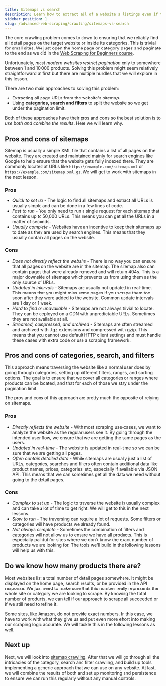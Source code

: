 ```yaml
---
title: Sitemaps vs search
description: Learn how to extract all of a website's listings even if they limit the number of results pages. 
sidebar_position: 1
slug: /advanced-web-scraping/crawling/sitemaps-vs-search
---
```


The core crawling problem comes to down to ensuring that we reliably find all detail pages on the target website or inside its categories. This is trivial for small sites. We just open the home page or category pages and paginate to the end as we did in the [Web Scraping for Beginners course](/academy/web-scraping-for-beginners).

Unfortunately, _most modern websites restrict pagination_ only to somewhere between 1 and 10,000 products. Solving this problem might seem relatively straightforward at first but there are multiple hurdles that we will explore in this lesson.

There are two main approaches to solving this problem:

- Extracting all page URLs from the website's _sitemap_.
- Using **categories, search and filters** to split the website so we get under the pagination limit.

Both of these approaches have their pros and cons so the best solution is to _use both and combine the results_. Here we will learn why.

## Pros and cons of sitemaps

Sitemap is usually a simple XML file that contains a list of all pages on the website. They are created and maintained mainly for search engines like Google to help ensure that the website gets fully indexed there. They are commonly located at URLs like `https://example.com/sitemap.xml` or `https://example.com/sitemap.xml.gz`. We will get to work with sitemaps in the next lesson.

### Pros

- _Quick to set up_ - The logic to find all sitemaps and extract all URLs is usually simple and can be done in a few lines of code.
- _Fast to run_ - You only need to run a single request for each sitemap that contains up to 50,000 URLs. This means you can get all the URLs in a matter of seconds.
- _Usually complete_ - Websites have an incentive to keep their sitemaps up to date as they are used by search engines. This means that they usually contain all pages on the website.

### Cons

- _Does not directly reflect the website_ - There is no way you can ensure that all pages on the website are in the sitemap. The sitemap also can contain pages that were already removed and will return 404s. This is a major downside of sitemaps which prevents us from using them as the only source of URLs.
- _Updated in intervals_ - Sitemaps are usually not updated in real-time. This means that you might miss some pages if you scrape them too soon after they were added to the website. Common update intervals are 1 day or 1 week.
- _Hard to find or unavailable_ - Sitemaps are not always trivial to locate. They can be deployed on a CDN with unpredictable URLs. Sometimes they are not available at all.
- _Streamed, compressed, and archived_ - Sitemaps are often streamed and archived with .tgz extensions and compressed with gzip. This means that you cannot use default HTTP client settings and must handle these cases with extra code or use a scraping framework.

## Pros and cons of categories, search, and filters

This approach means traversing the website like a normal user does by going through categories, setting up different filters, ranges, and sorting options. The goal is to ensure that we cover all categories or ranges where products can be located, and that for each of those we stay under the pagination limit.

The pros and cons of this approach are pretty much the opposite of relying on sitemaps.

### Pros

- _Directly reflects the website_ - With most scraping use-cases, we want to analyze the website as the regular users see it. By going through the intended user flow, we ensure that we are getting the same pages as the users.
- _Updated in real-time_ - The website is updated in real-time so we can be sure that we are getting all pages.
- _Often contain detailed data_ - While sitemaps are usually just a list of URLs, categories, searches and filters often contain additional data like product names, prices, categories, etc, especially if available via JSON API. This means that we can sometimes get all the data we need without going to the detail pages.

### Cons

- _Complex to set up_ - The logic to traverse the website is usually complex and can take a lot of time to get right. We will get to this in the next lessons.
- _Slow to run_ - The traversing can require a lot of requests. Some filters or categories will have products we already found.
- _Not always complete_ - Sometimes the combination of filters and categories will not allow us to ensure we have all products. This is especially painful for sites where we don't know the exact number of products we are looking for. The tools we'll build in the following lessons will help us with this.

## Do we know how many products there are?

Most websites list a total number of detail pages somewhere. It might be displayed on the home page, search results, or be provided in the API response. We just need to make sure that this number really represents the whole site or category we are looking to scrape. By knowing the total number of products, we can tell if our approach to scrape all succeeded or if we still need to refine it.

Some sites, like Amazon, do not provide exact numbers. In this case, we have to work with what they give us and put even more effort into making our scraping logic accurate. We will tackle this in the following lessons as well.

## Next up

Next, we will look into [sitemap crawling](./crawling-sitemaps.md). After that we will go through all the intricacies of the category, search and filter crawling, and build up tools implementing a generic approach that we can use on any website. At last, we will combine the results of both and set up monitoring and persistence to ensure we can run this regularly without any manual controls.

